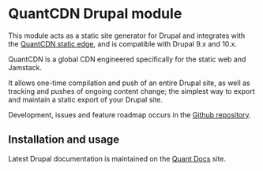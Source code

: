 # QuantCDN Drupal module

This module acts as a static site generator for Drupal and integrates with the [QuantCDN static edge](https://www.quantcdn.io), and is compatible with Drupal 9.x and 10.x.

QuantCDN is a global CDN engineered specifically for the static web and Jamstack.

It allows one-time compilation and push of an entire Drupal site, as well as tracking and pushes of ongoing content change; the simplest way to export and maintain a static export of your Drupal site.

Development, issues and feature roadmap occurs in the [Github repository](https://github.com/quantcdn/drupal).

## Installation and usage

Latest Drupal documentation is maintained on the [Quant Docs](https://docs.quantcdn.io/docs/integrations/drupal) site.
